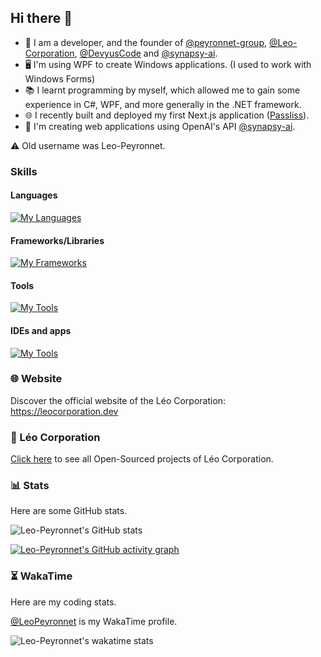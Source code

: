 ## Hi there 👋

- 🔭 I am a developer, and the founder of [@peyronnet-group](https://github.com/peyronnet-group), [@Leo-Corporation](https://github.com/Leo-Corporation), [@DevyusCode](https://github.com/DevyusCode) and [@synapsy-ai](https://github.com/synapsy-ai).
- 🖥 I'm using WPF to create Windows applications. (I used to work with Windows Forms)
- 📚 I learnt programming by myself, which allowed me to gain some experience in C#, WPF, and more generally in the .NET framework.
- 🌐 I recently built and deployed my first Next.js application ([Passliss](https://passliss.leocorporation.dev/)).
- 🤖 I'm creating web applications using OpenAI's API [@synapsy-ai](https://github.com/synapsy-ai).

⚠️ Old username was Leo-Peyronnet.

### Skills
#### Languages
[![My Languages](https://skillicons.dev/icons?i=js,ts,html,css,python,cs,latex,md)](https://skillicons.dev)

#### Frameworks/Libraries
[![My Frameworks](https://skillicons.dev/icons?i=dotnet,next,react,supabase,tailwindcss)](https://skillicons.dev)

#### Tools
[![My Tools](https://skillicons.dev/icons?i=nodejs,npm,git,github,netlify,githubactions)](https://skillicons.dev)

#### IDEs and apps
[![My Tools](https://skillicons.dev/icons?i=visualstudio,vscode,figma,notion)](https://skillicons.dev)
### 🌐 Website

Discover the official website of the Léo Corporation: https://leocorporation.dev

### 🏢 Léo Corporation

[Click here](https://github.com/Leo-Corporation) to see all Open-Sourced projects of Léo Corporation.

### 📊 Stats

Here are some GitHub stats.

![Leo-Peyronnet's GitHub stats](https://github-readme-stats.vercel.app/api?username=lpeyr&count_private=true&show_icons=true&theme=transparent)

[![Leo-Peyronnet's GitHub activity graph](https://github-readme-activity-graph.vercel.app/graph?username=lpeyr&theme=github-compact)](https://github.com/ashutosh00710/github-readme-activity-graph)

### ⏳ WakaTime

Here are my coding stats.

[@LeoPeyronnet](https://wakatime.com/@LeoPeyronnet) is my WakaTime profile.

![Leo-Peyronnet's wakatime stats](https://github-readme-stats.vercel.app/api/wakatime?username=LeoPeyronnet&layout=compact&theme=transparent)
